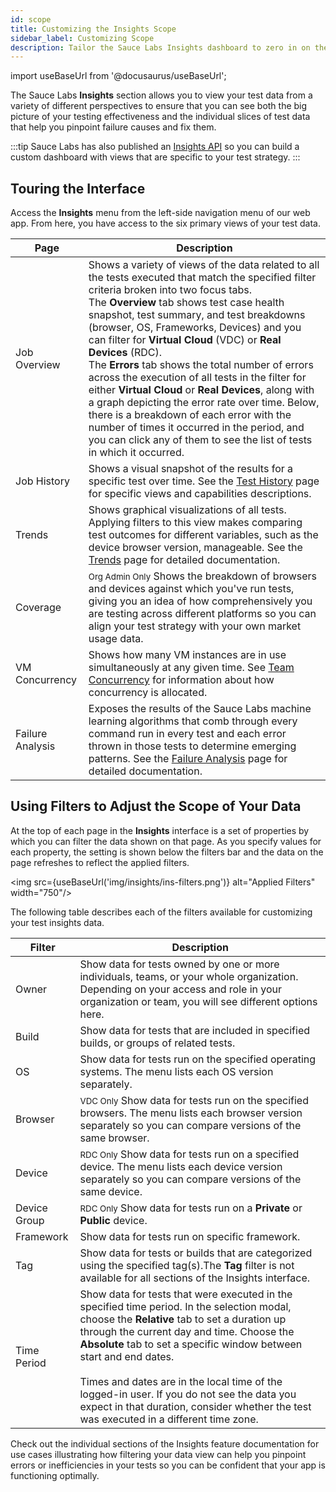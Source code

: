 ```yaml
---
id: scope
title: Customizing the Insights Scope
sidebar_label: Customizing Scope
description: Tailor the Sauce Labs Insights dashboard to zero in on the results that help you identify and solve your app imperfections.
---
```


import useBaseUrl from '@docusaurus/useBaseUrl';

The Sauce Labs **Insights** section allows you to view your test data from a variety of different perspectives to ensure that you can see both the big picture of your testing effectiveness and the individual slices of test data that help you pinpoint failure causes and fix them.

:::tip
Sauce Labs has also published an [Insights API](/dev/api/insights) so you can build a custom dashboard with views that are specific to your test strategy.
:::

## Touring the Interface

Access the **Insights** menu from the left-side navigation menu of our web app. From here, you have access to the six primary views of your test data.

| Page             | Description                                                                                                                                                                                                                                                                                                                                                                                                                                                                                                                                                                                                                                                                                                                                        |
| ---------------- | -------------------------------------------------------------------------------------------------------------------------------------------------------------------------------------------------------------------------------------------------------------------------------------------------------------------------------------------------------------------------------------------------------------------------------------------------------------------------------------------------------------------------------------------------------------------------------------------------------------------------------------------------------------------------------------------------------------------------------------------------- |
| Job Overview     | Shows a variety of views of the data related to all the tests executed that match the specified filter criteria broken into two focus tabs. <br/>The **Overview** tab shows test case health snapshot, test summary, and test breakdowns (browser, OS, Frameworks, Devices) and you can filter for **Virtual Cloud** (VDC) or **Real Devices** (RDC). <br/>The **Errors** tab shows the total number of errors across the execution of all tests in the filter for either **Virtual Cloud** or **Real Devices**, along with a graph depicting the error rate over time. Below, there is a breakdown of each error with the number of times it occurred in the period, and you can click any of them to see the list of tests in which it occurred. |
| Job History      | Shows a visual snapshot of the results for a specific test over time. See the [Test History](/insights/history) page for specific views and capabilities descriptions.                                                                                                                                                                                                                                                                                                                                                                                                                                                                                                                                                                             |
| Trends           | Shows graphical visualizations of all tests. Applying filters to this view makes comparing test outcomes for different variables, such as the device browser version, manageable. See the [Trends](/insights/trends) page for detailed documentation.                                                                                                                                                                                                                                                                                                                                                                                                                                                                                              |
| Coverage         | <small><span className="sauceGreen">Org Admin Only</span></small> Shows the breakdown of browsers and devices against which you've run tests, giving you an idea of how comprehensively you are testing across different platforms so you can align your test strategy with your own market usage data.                                                                                                                                                                                                                                                                                                                                                                                                                                            |
| VM Concurrency   | Shows how many VM instances are in use simultaneously at any given time. See [Team Concurrency](/basics/acct-team-mgmt/concurrency/understanding-concurrency) for information about how concurrency is allocated.                                                                                                                                                                                                                                                                                                                                                                                                                                                                                                                                                     |
| Failure Analysis | Exposes the results of the Sauce Labs machine learning algorithms that comb through every command run in every test and each error thrown in those tests to determine emerging patterns. See the [Failure Analysis](/insights/failure-analysis) page for detailed documentation.                                                                                                                                                                                                                                                                                                                                                                                                                                                                   |

## Using Filters to Adjust the Scope of Your Data

At the top of each page in the **Insights** interface is a set of properties by which you can filter the data shown on that page. As you specify values for each property, the setting is shown below the filters bar and the data on the page refreshes to reflect the applied filters.

<img src={useBaseUrl('img/insights/ins-filters.png')} alt="Applied Filters" width="750"/>

The following table describes each of the filters available for customizing your test insights data.

| Filter       | Description                                                                                                                                                                                                                                                                                                                                                                                                                                                      |
| ------------ | ---------------------------------------------------------------------------------------------------------------------------------------------------------------------------------------------------------------------------------------------------------------------------------------------------------------------------------------------------------------------------------------------------------------------------------------------------------------- |
| Owner        | Show data for tests owned by one or more individuals, teams, or your whole organization. Depending on your access and role in your organization or team, you will see different options here.                                                                                                                                                                                                                                                                    |
| Build        | Show data for tests that are included in specified builds, or groups of related tests.                                                                                                                                                                                                                                                                                                                                                                           |
| OS           | Show data for tests run on the specified operating systems. The menu lists each OS version separately.                                                                                                                                                                                                                                                                                                                                                           |
| Browser      | <small><span className="sauceGreen">VDC Only</span></small> Show data for tests run on the specified browsers. The menu lists each browser version separately so you can compare versions of the same browser.                                                                                                                                                                                                                                                   |
| Device       | <small><span className="sauceGreen">RDC Only</span></small> Show data for tests run on a specified device. The menu lists each device version separately so you can compare versions of the same device.                                                                                                                                                                                                                                                         |
| Device Group | <small><span className="sauceGreen">RDC Only</span></small> Show data for tests run on a **Private** or **Public** device.                                                                                                                                                                                                                                                                                                                                       |
| Framework    | Show data for tests run on specific framework.                                                                                                                                                                                                                                                                                                                                                                                                                   |
| Tag          | Show data for tests or builds that are categorized using the specified tag(s).The **Tag** filter is not available for all sections of the Insights interface.                                                                                                                                                                                                                                                                                                    |
| Time Period  | Show data for tests that were executed in the specified time period. In the selection modal, choose the **Relative** tab to set a duration up through the current day and time. Choose the **Absolute** tab to set a specific window between start and end dates.<br/><br/>Times and dates are in the local time of the logged-in user. If you do not see the data you expect in that duration, consider whether the test was executed in a different time zone. |

Check out the individual sections of the Insights feature documentation for use cases illustrating how filtering your data view can help you pinpoint errors or inefficiencies in your tests so you can be confident that your app is functioning optimally.
